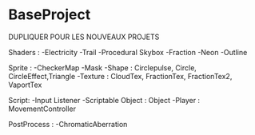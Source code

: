 # BaseProject

DUPLIQUER POUR LES NOUVEAUX PROJETS

Shaders :
-Electricity
-Trail
-Procedural Skybox
-Fraction
-Neon
-Outline

Sprite :
-CheckerMap
-Mask
-Shape : Circlepulse, Circle, CircleEffect,Triangle
-Texture : CloudTex, FractionTex, FractionTex2, VaportTex

Script:
-Input Listener
-Scriptable Object : Object
-Player : MovementController

PostProcess :
-ChromaticAberration